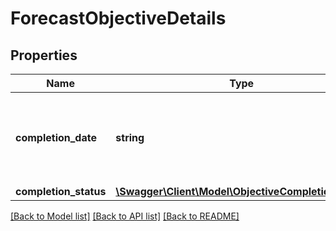 # ForecastObjectiveDetails

## Properties
Name | Type | Description | Notes
------------ | ------------- | ------------- | -------------
**completion_date** | **string** | The month and year when the Objective has been or will be completed. | [optional] 
**completion_status** | [**\Swagger\Client\Model\ObjectiveCompletionStatus**](ObjectiveCompletionStatus.md) |  | [optional] 

[[Back to Model list]](../../README.md#documentation-for-models) [[Back to API list]](../../README.md#documentation-for-api-endpoints) [[Back to README]](../../README.md)

